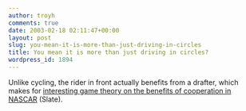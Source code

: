 ```yaml
---
author: troyh
comments: true
date: 2003-02-18 02:11:47+00:00
layout: post
slug: you-mean-it-is-more-than-just-driving-in-circles
title: You mean it is more than just driving in circles?
wordpress_id: 1894
---
```


Unlike cycling, the rider in front actually benefits from a drafter, which makes for [interesting game theory on the benefits of cooperation in NASCAR](http://slate.msn.com/id/2078672/) (Slate).
